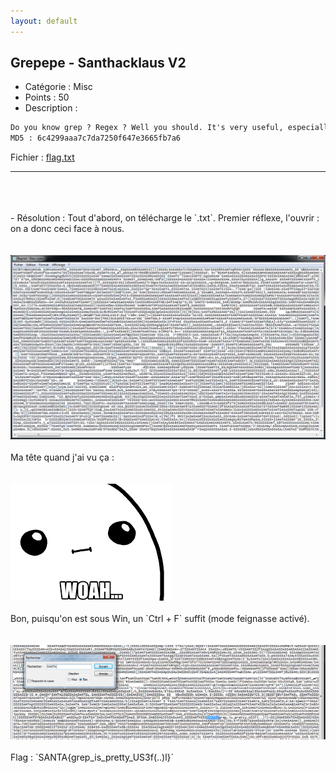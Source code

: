 ```yaml
---
layout: default
---
```


## Grepepe - Santhacklaus V2

- Catégorie : Misc
- Points : 50
- Description :<br/>
```md
Do you know grep ? Regex ? Well you should. It's very useful, especially during CTFs. Remember the flag is something like SANTA{fl4g_f0rmAT}.
MD5 : 6c4299aaa7c7da7250f647e3665fb7a6
```
Fichier : <a href="flag.txt" download="flag.txt" title="Cliquez pour télécharger">flag.txt</a>
<br/>
* * * 
<br/>
<br/>
<br/>
- Résolution :
Tout d'abord, on télécharge le `.txt`. Premier réflexe, l'ouvrir : on a donc ceci face à nous.<br/>
<br/>
<br/>
<img src="screen.png">
<br/>
<br/>
Ma tête quand j'ai vu ça :<br/>
<br/>
<br/>
<img src="woah.png"><br/>
<br/>
Bon, puisqu'on est sous Win, un `Ctrl + F` suffit (mode feignasse activé).<br/>
<br/>
<br/>
<img src="flag.png">
<br/>
<br/>
Flag : `SANTA{grep_is_pretty_US3f(..)l}`
<br/>
<br/>
<br/>
